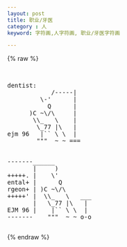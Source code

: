 ```yaml
---
layout: post
title: 职业/牙医
category : 人
keyword: 字符画,人字符画, 职业/牙医字符画

---
```

{% raw %}
<pre>


dentist:
            /-----|
         \-'      |
           Q      |
      )C ~\/\     |
       \\_   \    |
        \_77 |\   |
ejm 96   |`` \ \  |
        """  ~ ~ ===


-------______
       |     )
+++++. |    \'
ental+ |      Q
rgeon+ | )C ~\/\
+++++' |  \\_   \   ___
       |   \_77 |\   |
EJM 96 |    |`` \ \  |
-------    """  ~ ~ o-o
 </pre>
{% endraw %}
